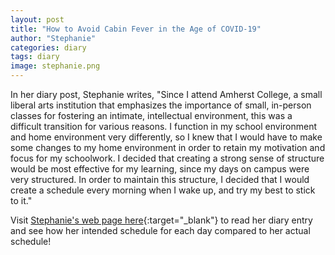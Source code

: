 ```yaml
---
layout: post
title: "How to Avoid Cabin Fever in the Age of COVID-19"
author: "Stephanie"
categories: diary
tags: diary
image: stephanie.png
---
```


In her diary post, Stephanie writes, "Since I attend Amherst College, a small liberal arts institution that emphasizes the importance of small, in-person classes for fostering an intimate, intellectual environment, this was a difficult transition for various reasons. I function in my school environment and home environment very differently, so I knew that I would have to make some changes to my home environment in order to retain my motivation and focus for my schoolwork. I decided that creating a strong sense of structure would be most effective for my learning, since my days on campus were very structured. In order to maintain this structure, I decided that I would create a schedule every morning when I wake up, and try my best to stick to it."

Visit [Stephanie's web page here](https://smasotti21.github.io/calendar-project/ "Stephanie"){:target="_blank"} to read her diary entry and see how her intended schedule for each day compared to her actual schedule! 
